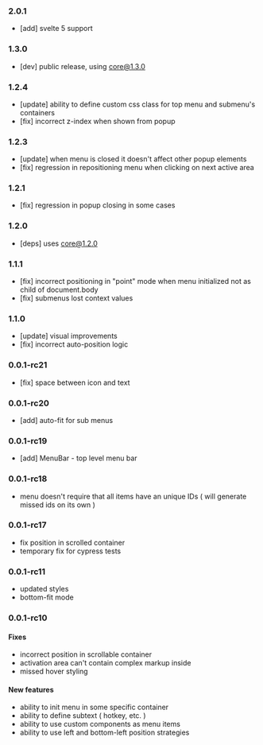 ### 2.0.1

-   [add] svelte 5 support

### 1.3.0

-   [dev] public release, using core@1.3.0

### 1.2.4

-   [update] ability to define custom css class for top menu and submenu's containers
-   [fix] incorrect z-index when shown from popup

### 1.2.3

-   [update] when menu is closed it doesn't affect other popup elements
-   [fix] regression in repositioning menu when clicking on next active area

### 1.2.1

-   [fix] regression in popup closing in some cases

### 1.2.0

-   [deps] uses core@1.2.0

### 1.1.1

-   [fix] incorrect positioning in "point" mode when menu initialized not as child of document.body
-   [fix] submenus lost context values

### 1.1.0

-   [update] visual improvements
-   [fix] incorrect auto-position logic

### 0.0.1-rc21

-   [fix] space between icon and text

### 0.0.1-rc20

-   [add] auto-fit for sub menus

### 0.0.1-rc19

-   [add] MenuBar - top level menu bar

### 0.0.1-rc18

-   menu doesn't require that all items have an unique IDs ( will generate missed ids on its own )

### 0.0.1-rc17

-   fix position in scrolled container
-   temporary fix for cypress tests

### 0.0.1-rc11

-   updated styles
-   bottom-fit mode

### 0.0.1-rc10

#### Fixes

-   incorrect position in scrollable container
-   activation area can't contain complex markup inside
-   missed hover styling

#### New features

-   ability to init menu in some specific container
-   ability to define subtext ( hotkey, etc. )
-   ability to use custom components as menu items
-   ability to use left and bottom-left position strategies
